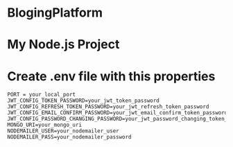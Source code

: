 # BlogingPlatform
# My Node.js Project

# Create .env file with this properties

```env
PORT = your_local_port
JWT_CONFIG_TOKEN_PASSWORD=your_jwt_token_password
JWT_CONFIG_REFRESH_TOKEN_PASSWORD=your_jwt_refresh_token_password
JWT_CONFIG_EMAIL_CONFIRM_PASSWORD=your_jwt_email_confirm_token_password
JWT_CONFIG_PASSWORD_CHANGING_PASSWORD=your_jwt_password_changing_token_password
MONGO_URI=your_mongo_uri
NODEMAILER_USER=your_nodemailer_user
NODEMAILER_PASS=your_nodemailer_password
